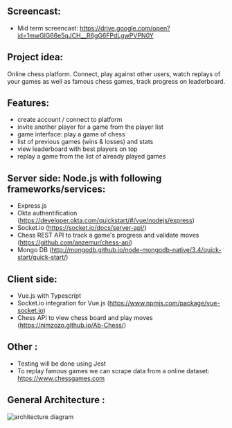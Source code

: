 ## Screencast:

- Mid term screencast: https://drive.google.com/open?id=1mwGlG66e5qJCH__R6gG6FPdLgwPVPN0Y

## Project idea:

Online chess platform. Connect, play against other users, watch replays of your games as well as famous chess games, track progress on leaderboard.


## Features:

- create account / connect to platform
- invite another player for a game from the player list
- game interface: play a game of chess
- list of previous games (wins & losses) and stats
- view leaderboard with best players on top
- replay a game from the list of already played games


## Server side: Node.js with following frameworks/services:

- Express.js
- Okta authentification (https://developer.okta.com/quickstart/#/vue/nodejs/express)
- Socket.io (https://socket.io/docs/server-api/)
- Chess REST API to track a game's progress and validate moves (https://github.com/anzemur/chess-api)
- Mongo DB (http://mongodb.github.io/node-mongodb-native/3.4/quick-start/quick-start/)

## Client side:

- Vue.js with Typescript
- Socket.io integration for Vue.js (https://www.npmjs.com/package/vue-socket.io)
- Chess API to view chess board and play moves (https://nimzozo.github.io/Ab-Chess/)

## Other :

- Testing will be done using Jest
- To replay famous games we can scrape data from a online dataset: https://www.chessgames.com


## General Architecture :

![architecture diagram](https://i.ibb.co/SsnW5hP/Webchess-architecture.png)